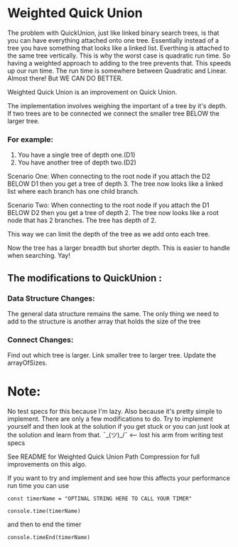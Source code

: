 # Weighted Quick Union

The problem with QuickUnion, just like linked binary search trees, is that you can have everything attached onto one tree. Essentially instead of a tree you have something that looks like a linked list. Everthing is attached to the same tree vertically. This is why the worst case is quadratic run time. So having a weighted approach to adding to the tree prevents that. This speeds up our run time. The run time is somewhere between Quadratic and Linear. Almost there! But WE CAN DO BETTER.

Weighted Quick Union is an improvement on Quick Union.

The implementation involves weighing the important of a tree by it's depth. If two trees are to be connected we connect the smaller tree BELOW the larger tree.

### For example:

1. You have a single tree of depth one.(D1)
2. You have another tree of depth two.(D2)

Scenario One:
When connecting to the root node if you attach the D2 BELOW D1 then you get a tree of depth 3. The tree now looks like a linked list where each branch has one child branch.

Scenario Two:
When connecting to the root node if you attach the D1 BELOW D2 then you get a tree of depth 2. The tree now looks like a root node that has 2 branches. The tree has depth of 2.

This way we can limit the depth of the tree as we add onto each tree.

Now the tree has a larger breadth but shorter depth. This is easier to handle when searching. Yay!

## The modifications to QuickUnion :

### Data Structure Changes:
The general data structure remains the same. The only thing we need to add to the structure is another array that holds the size of the tree

### Connect Changes:
Find out which tree is larger. Link smaller tree to larger tree. Update the arrayOfSizes.

# Note:
No test specs for this because I'm lazy. Also because it's pretty simple to implement. There are only a few modifications to do. Try to implement yourself and then look at the solution if you get stuck or you can just look at the solution and learn from that. ¯\_(ツ)_/¯ <-- lost his arm from writing test specs

See README for Weighted Quick Union Path Compression for full improvements on this algo.

If you want to try and implement and see how this affects your performance run time you can use

`const timerName = "OPTINAL STRING HERE TO CALL YOUR TIMER"`

`console.time(timerName)`

and then to end the timer

`console.timeEnd(timerName)`
